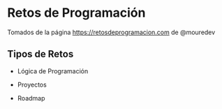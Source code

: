 # Retos de Programación

Tomados de la página https://retosdeprogramacion.com de @mouredev

## Tipos de Retos

- Lógica de Programación

- Proyectos

- Roadmap
